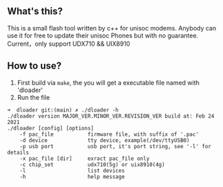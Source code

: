## What's this?
This is a small flash tool written by c++ for unisoc modems.
Anybody can use it for free to update their unisoc Phones but with no guarantee.
Current，only support UDX710 && UIX8910

## How to use?
1. First build via `make`, the you will get a executable file named with 'dloader'
2. Run the file
```shell
➜  dloader git:(main) ✗ ./dloader -h
./dloader version MAJOR_VER.MINOR_VER.REVISION_VER build at: Feb 24 2021
./dloader [config] [options]
    -f pac_file           firmware file, with suffix of '.pac'
    -d device             tty device, example(/dev/ttyUSB0)
    -p usb port           usb port, it's port string, see '-l' for details
    -x pac_file [dir]     exract pac_file only
    -c chip_set           udx710(5g) or uix8910(4g)
    -l                    list devices
    -h                    help message
```
